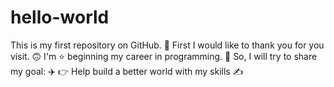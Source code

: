 # hello-world
This is my first repository on GitHub. 🦋
First I would like to thank you for you visit. 🙃
I'm :star: beginning my career in programming. 📔
So, I will try to share my goal: ✈️
👉 Help build a better world with my skills ✍️
